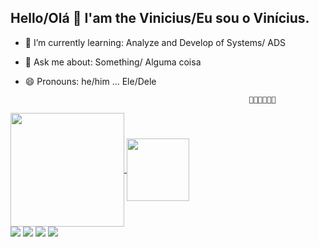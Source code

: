 ## Hello/Olá 👋 I'am the Vinicius/Eu sou o Vinícius.

- 📘 I’m currently learning: Analyze and Develop of Systems/ ADS
- 💬 Ask me about: Something/ Alguma coisa
- 😄 Pronouns: he/him ... Ele/Dele

                                                        🦆🦆🦆🦆🦆🦆
<a href="https://github.com/anuraghazra/github-readme-stats">
  <img height=182 align="center" src="https://github-readme-stats.vercel.app/api?username=Vinihlemos" />
</a>
<a href="https://github.com/anuraghazra/convoychat">
  <img height=100 align="center" src="https://github-readme-stats.vercel.app/api/top-langs?username=vinihlemos&layout=compact&langs_count=8&card_width=200" />
</a>

<div> 
  <a href="https://www.youtube.com/@Viinihl" target="_blank"><img src="https://img.shields.io/badge/YouTube-FF0000?style=for-the-badge&logo=youtube&logoColor=white" target="_blank"></a>
  <a href="https://www.instagram.com/viinihl" target="_blank"><img src="https://img.shields.io/badge/-Instagram-%23E4405F?style=for-the-badge&logo=instagram&logoColor=white" target="_blank"></a>
  <a href = "mailto:vinihlemos@gmail.com"><img src="https://img.shields.io/badge/-Gmail-%23333?style=for-the-badge&logo=gmail&logoColor=white" target="_blank"></a>
  <a href="https://www.linkedin.com/in/rafaella-ballerini-45875016a(https://www.linkedin.com/in/vin%C3%ADcius-lemos-bb558b202/)(https://www.linkedin.com/in/vin%C3%ADcius-lemos-bb558b202/)" target="_blank"><img src="https://img.shields.io/badge/-LinkedIn-%230077B5?style=for-the-badge&logo=linkedin&logoColor=white" target="_blank"></a> 
  
</div>  
          
